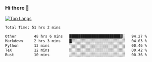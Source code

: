 ### Hi there 👋

[![Top Langs](https://github-readme-stats.vercel.app/api/top-langs/?username=Lslightly&layout=compact)](https://github.com/anuraghazra/github-readme-stats)

<!--START_SECTION:waka-->

```txt
Total Time: 51 hrs 2 mins

Other        48 hrs 6 mins   ███████████████████████▓░   94.27 %
Markdown     2 hrs 3 mins    █░░░░░░░░░░░░░░░░░░░░░░░░   04.03 %
Python       13 mins         ░░░░░░░░░░░░░░░░░░░░░░░░░   00.46 %
TeX          12 mins         ░░░░░░░░░░░░░░░░░░░░░░░░░   00.42 %
Rust         10 mins         ░░░░░░░░░░░░░░░░░░░░░░░░░   00.36 %
```

<!--END_SECTION:waka-->


